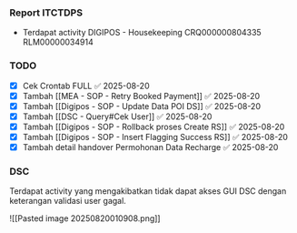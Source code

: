 ### Report ITCTDPS
- Terdapat activity DIGIPOS - Housekeeping CRQ000000804335 RLM00000034914
### TODO
- [x] Cek Crontab FULL ✅ 2025-08-20
- [x] Tambah [[MEA - SOP - Retry Booked Payment]] ✅ 2025-08-20
- [x] Tambah [[Digipos - SOP - Update Data POI DS]] ✅ 2025-08-20
- [x] Tambah [[DSC - Query#Cek User]] ✅ 2025-08-20
- [x] Tambah [[Digipos - SOP - Rollback proses Create RS]] ✅ 2025-08-20
- [x] Tambah [[Digipos - SOP - Insert Flagging Success RS]] ✅ 2025-08-20
- [x] Tambah detail handover Permohonan Data Recharge ✅ 2025-08-20
### DSC
Terdapat activity yang mengakibatkan tidak dapat akses GUI DSC dengan keterangan validasi user gagal.

![[Pasted image 20250820010908.png]]